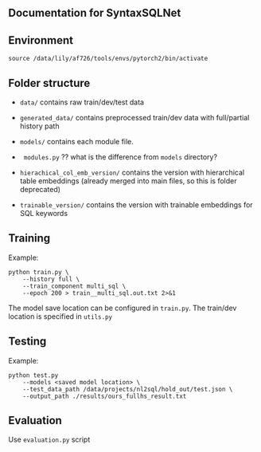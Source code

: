 ## Documentation for SyntaxSQLNet


## Environment
``source /data/lily/af726/tools/envs/pytorch2/bin/activate``

## Folder structure
- ``data/`` contains raw train/dev/test data
- ``generated_data/`` contains preprocessed train/dev data with full/partial history path
- ``models/`` contains each module file.
- `` modules.py`` ?? what is the difference from ``models`` directory?

- ``hierachical_col_emb_version/`` contains the version with hierarchical table embeddings (already merged into main files, so this is folder deprecated)
- ``trainable_version/`` contains the version with trainable embeddings for SQL keywords




## Training
Example:
```
python train.py \
    --history full \
    --train_component multi_sql \
    --epoch 200 > train__multi_sql.out.txt 2>&1
```
The model save location can be configured in ``train.py``.
The train/dev location is specified in ``utils.py``


## Testing
Example:
```
python test.py
    --models <saved model location> \
    --test_data_path /data/projects/nl2sql/hold_out/test.json \
    --output_path ./results/ours_fullhs_result.txt
```

## Evaluation
Use ``evaluation.py`` script
